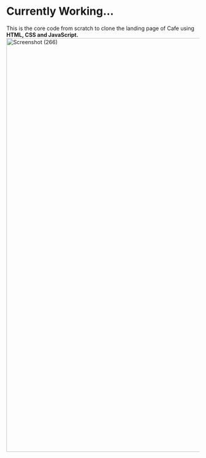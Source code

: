 # Currently Working...
This is the core code from scratch to clone the landing page of Cafe using **HTML, CSS and JavaScript.**
<img width="1920" height="1080" alt="Screenshot (266)" src="https://github.com/user-attachments/assets/75b746cd-ab5e-490f-9fad-d5c61de2a424" />
